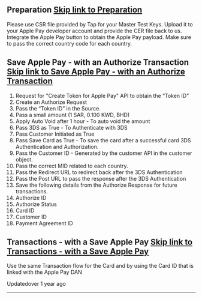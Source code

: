 ## Preparation   [Skip link to Preparation](https://developers.tap.company/docs/device-payments-integration-flow\#preparation)

Please use CSR file provided by Tap for your Master Test Keys. Upload it to your Apple Pay developer account and provide the CER file back to us. Integrate the Apple Pay button to obtain the Apple Pay payload. Make sure to pass the correct country code for each country.

## Save Apple Pay - with an Authorize Transaction   [Skip link to Save Apple Pay - with an Authorize Transaction](https://developers.tap.company/docs/device-payments-integration-flow\#save-apple-pay---with-an-authorize-transaction)

1. Request for "Create Token for Apple Pay" API to obtain the “Token ID”
2. Create an Authorize Request
01. Pass the “Token ID” in the Source.
02. Pass a small amount (1 SAR, 0.100 KWD, BHD)
03. Apply Auto Void after 1 hour - To auto void the amount
04. Pass 3DS as True - To Authenticate with 3DS
05. Pass Customer Initiated as True
06. Pass Save Card as True - To save the card after a successful card 3DS Authentication and Authorization.
07. Pass the Customer ID - Generated by the customer API in the customer object.
08. Pass the correct MID related to each country.
09. Pass the Redirect URL to redirect back after the 3DS Authentication
10. Pass the Post URL to pass the response after the 3DS Authentication
3. Save the following details from the Authorize Response for future transactions.
1. Authorize ID
2. Authorize Status
3. Card ID
4. Customer ID
5. Payment Agreement ID

## Transactions - with a Save Apple Pay   [Skip link to Transactions - with a Save Apple Pay](https://developers.tap.company/docs/device-payments-integration-flow\#transactions---with-a-save-apple-pay)

Use the same Transaction flow for the Card and by using the Card ID that is linked with the Apple Pay DAN

Updatedover 1 year ago

* * *